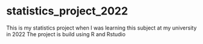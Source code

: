 # statistics_project_2022
This is my statistics project when I was learning this subject at my university in 2022
The project is build using R and Rstudio
